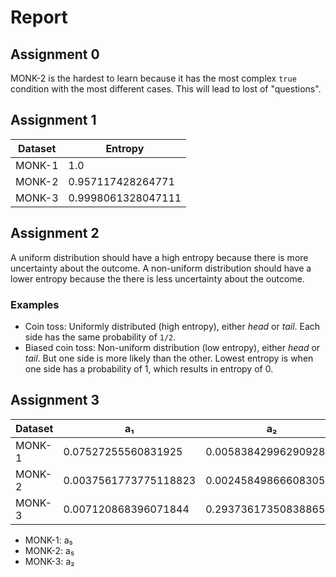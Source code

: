 # Report

## Assignment 0
MONK-2 is the hardest to learn because it has the most complex `true` condition with the most different cases. This will lead to lost of "questions".

## Assignment 1
|Dataset|Entropy           |
|-------|------------------|
|MONK-1 |1.0               |
|MONK-2 |0.957117428264771 |
|MONK-3 |0.9998061328047111|

## Assignment 2
A uniform distribution should have a high entropy because there is more uncertainty about the outcome.
A non-uniform distribution should have a lower entropy because the there is less uncertainty about the outcome.

### Examples
- Coin toss: Uniformly distributed (high entropy), either *head* or *tail*. Each side has the same probability of `1/2`.
- Biased coin toss: Non-uniform distribution (low entropy), either *head* or *tail*. But one side is more likely than the other. Lowest entropy is when one side has a probability of 1, which results in entropy of 0.

## Assignment 3
|Dataset|a₁           |a₂           |a₃           |a₄           |a₅           |a₆           |
|-------|-------------|-------------|-------------|-------------|-------------|-------------|
|MONK-1 | 0.07527255560831925| 0.005838429962909286| 0.00470756661729721| 0.02631169650768228| 0.28703074971578435| 0.0007578557158638421|
|MONK-2 | 0.0037561773775118823| 0.0024584986660830532| 0.0010561477158920196| 0.015664247292643818| 0.01727717693791797| 0.006247622236881467|
|MONK-3 | 0.007120868396071844| 0.29373617350838865| 0.0008311140445336207| 0.002891817288654397| 0.25591172461972755| 0.007077026074097326|

- MONK-1: a₅
- MONK-2: a₅
- MONK-3: a₂
